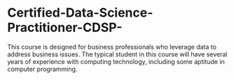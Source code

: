 # Certified-Data-Science-Practitioner-CDSP-
This course is designed for business professionals who leverage data to address business issues. The typical student in this course will have several years of experience with computing technology, including some aptitude in computer programming.
